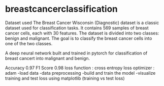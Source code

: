 # breastcancerclassification
Dataset used
The Breast Cancer Wisconsin (Diagnostic) dataset is a classic dataset used for classification tasks. It contains 569 samples of breast cancer cells, each with 30 features. The dataset is divided into two classes: benign and malignant. The goal is to classify the breast cancer cells into one of the two classes.

A deep neural network built and trained in pytorch for classification of breast cancert into malignant and benign.

Accuracy 0.97
F1 Score 0.98
loss function : cross entropy loss
optimizer : adam
-load data
-data preprocessing
-build and train the model
-visualize training and test loss using matplotlib (training vs test loss)
